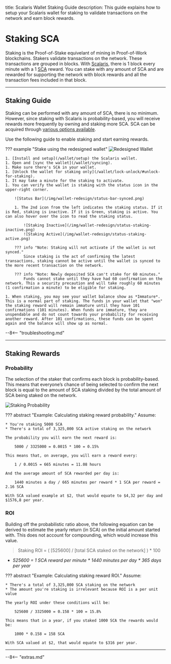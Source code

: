 title: Scalaris Wallet Staking Guide
description: This guide explains how to setup your Scalaris wallet for staking to validate transactions on the network and earn block rewards.


# Staking SCA
Staking is the Proof-of-Stake equivelant of mining in Proof-of-Work blockchains. Stakers validate transactions on the network. These transactions are grouped in blocks. With [Scalaris](/project/introduction), there is 1 block every minute with a 1 [SCA](/blockchain/introduction) reward. You can stake with any amount of SCA and are rewarded for supporting the network with block rewards and all the transaction fees included in that block.

---

## Staking Guide
Staking can be performed with any amount of SCA, there is no minimum. However, since staking with Scalaris is probability-based, you will receive rewards more frequently by owning and staking more SCA. SCA can be acquired through [various options available](/project/exchanges).

Use the following guide to enable staking and start earning rewards.

??? example "Stake using the redesigned wallet"
	![Redesigned Wallet](/img/wallet-redesign/wallet-redesign.png)

	1. [Install and setup](/wallet/setup) the Scalaris wallet.
	1. Open and [sync the wallet](/wallet/syncing).
	1. Make sure there's SCA in your wallet.
	1. [Unlock the wallet for staking only](/wallet/lock-unlock/#unlock-for-staking).
	1. It may take a minute for the staking to activate. 
	1. You can verify the wallet is staking with the status icon in the upper-right corner.

		![Status Bar](/img/wallet-redesign/status-bar-synced.png)

		1. The 2nd icon from the left indicates the staking status. If it is Red, staking is inactive. If it is Green, staking is active. You can also hover over the icon to read the staking status.

			![Staking Inactive](/img/wallet-redesign/status-staking-inactive.png)
			![Staking Active](/img/wallet-redesign/status-staking-active.png)

		??? info "Note: Staking will not activate if the wallet is not synced."
			Since staking is the act of confirming the latest transactions, staking cannot be active until the wallet is synced to the more recent transaction on the network.

		??? info "Note: Newly deposited SCA can't stake for 60 minutes."
			Funds cannot stake until they have had 60 confirmation on the network. This a security precaution and will take roughly 60 minutes (1 confirmation a minute) to be eligible for staking.

	1. When staking, you may see your wallet balance show as *Immature*. This is a normal part of staking. The funds in your wallet that "won" the staking reward will remain immature until they have 101 confirmations (101 minutes). When funds are immature, they are unspendable and do not count towards your probability for receiving another reward. After 101 confirmations, these funds can be spent again and the balance will show up as normal.

--8<-- "troubleshooting.md"

---

## Staking Rewards

### Probability
The selection of the staker that confirms each block is probability-based. This means that everyone’s chance of being selected to confirm the next block is equal to the amount of SCA staking divided by the total amount of SCA being staked on the network. 

![Staking Probability](/img/wallet/staking-probability.png)

??? abstract "Example: Calculating staking reward probability."
	Assume:

	* You're staking 5000 SCA
	* There's a total of 3,325,000 SCA active staking on the network

	The probability you will earn the next reward is: 

		5000 / 3325000 = 0.0015 * 100 = 0.15%

	This means that, on average, you will earn a reward every:

		1 / 0.0015 = 665 minutes = 11.08 hours

	And the average amount of SCA rewarded per day is:

		1440 minutes a day / 665 minutes per reward * 1 SCA per reward = 2.16 SCA

	With SCA valued example at $2, that would equate to $4,32 per day and $1576,8 per year.


### ROI
Building off the probabilistic ratio above, the following equation can be derived to estimate the yearly return (in SCA) on the initial amount started with. This does not account for compounding, which would increase this value. 

> Staking ROI = ( [525600] / [total SCA staked on the network] ) * 100

* *525600 = 1 SCA reward per minute * 1440 minutes per day * 365 days per year*

??? abstract "Example: Calculating staking reward ROI."
	Assume:

	* There's a total of 3,325,000 SCA staking on the network
	* The amount you're staking is irrelevant because ROI is a per unit value

	The yearly ROI under these conditions will be:

		525600 / 3325000 = 0.158 * 100 = 15.8%

	This means that in a year, if you staked 1000 SCA the rewards would be:

		1000 * 0.158 = 158 SCA

	With SCA valued at $2, that would equate to $316 per year.

---

<!-- 
## Reward Calculator

There is a simple staking calculator at [block-node.info](https://block-node.info/blocknet_revenue1.php) built by Discord user @ishkb1 (thanks for all your work!)
 -->





<!-- 
- rewards
	- equation
	- calculator
		- how much
		- how often
-->
<!-- 
what are the cli commands to do the following on windows:
1) start wallet
2) close wallet
3) start syncing
4) get syncing status
5) encrypt wallet

-->












<script type="text/javascript">
// read instructions for related links in ../snippets/extras.md
var relatedLinks = [];
</script>

--8<-- "extras.md"





